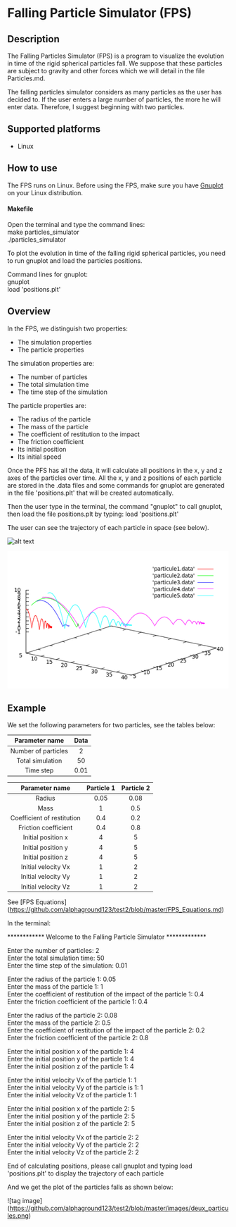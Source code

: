 # Falling Particle Simulator (FPS)

## Description

The Falling Particles Simulator (FPS) is a program to visualize the evolution in time of the rigid spherical particles fall. We suppose that these particles are subject to gravity and other forces which we will detail in the file Particles.md.

The falling particles simulator considers as many particles as the user has decided to.
If the user enters a large number of particles, the more he will enter data.
Therefore, I suggest beginning with two particles.

## Supported platforms
- Linux

## How to use

The FPS runs on Linux. Before using the FPS, make sure you have [Gnuplot](http://www.gnuplot.info/) on your Linux distribution.

#### Makefile
Open the terminal and type the command lines: <br />
make particles_simulator <br />
./particles_simulator <br />

To plot the evolution in time of the falling rigid spherical particles, you need to run gnuplot and load the particles positions.

Command lines for gnuplot: <br />
gnuplot <br />
load 'positions.plt' <br />

## Overview

In the FPS, we distinguish two properties:
- The simulation properties
- The particle properties
 
The simulation properties are:
- The number of particles
- The total simulation time
- The time step of the simulation

The particle properties are:
- The radius of the particle
- The mass of the particle
- The coefficient of restitution to the impact
- The friction coefficient
- Its initial position
- Its initial speed

Once the PFS has all the data, it will calculate all positions in the x, y and z axes of the particles over time.
All the x, y and z positions of each particle are stored in the .data files and some commands for gnuplot are generated in the file 'positions.plt' that will be created automatically.

Then the user type in the terminal, the command "gnuplot" to call gnuplot, then load the file positions.plt by typing:
load 'positions.plt'

The user can see the trajectory of each particle in space (see below).

![alt text](https://i.goopics.net/pGm2Z.png)

![alt text](https://github.com/alphaground123/testLand1/blob/master/images/five_particules.png)

## Example

We set the following parameters for two particles, see the tables below: 

|Parameter name|Data|
| :---: | :---: |
| Number of particles | 2 |
| Total simulation | 50 |
|Time step|0.01|

|Parameter name|Particle 1|Particle 2|
| :---: | :---: | :---: |
| Radius | 0.05 | 0.08 |
| Mass | 1 | 0.5 |
|Coefficient of restitution|0.4|0.2|
|Friction coefficient|0.4|0.8|
|Initial position x|4|5|
|Initial position y|4|5|
|Initial position z|4|5|
|Initial velocity Vx|1|2|
|Initial velocity Vy|1|2|
|Initial velocity Vz|1|2|

See [FPS Equations] (https://github.com/alphaground123/test2/blob/master/FPS_Equations.md)


In the terminal:

************ Welcome to the Falling Particle Simulator *************

Enter the number of particles: 2 <br />
Enter the total simulation time: 50 <br />
Enter the time step of the simulation: 0.01 <br />

Enter the radius of the particle 1: 0.05 <br />
Enter the mass of the particle 1: 1 <br />
Enter the coefficient of restitution of the impact of the particle 1: 0.4 <br />
Enter the friction coefficient of the particle 1: 0.4 <br />

Enter the radius of the particle 2: 0.08 <br />
Enter the mass of the particle 2: 0.5 <br />
Enter the coefficient of restitution of the impact of the particle 2: 0.2 <br />
Enter the friction coefficient of the particle 2: 0.8 <br />

Enter the initial position x of the particle 1: 4 <br />
Enter the initial position y of the particle 1: 4 <br />
Enter the initial position z of the particle 1: 4 <br />

Enter the initial velocity Vx of the particle 1: 1 <br />
Enter the initial velocity Vy of the particle is 1: 1 <br />
Enter the initial velocity Vz of the particle 1: 1 <br />

Enter the initial position x of the particle 2: 5 <br />
Enter the initial position y of the particle 2: 5 <br />
Enter the initial position z of the particle 2: 5 <br />

Enter the initial velocity Vx of the particle 2: 2 <br />
Enter the initial velocity Vy of the particle 2: 2 <br />
Enter the initial velocity Vz of the particle 2: 2 <br />

End of calculating positions, please call gnuplot and typing load 'positions.plt' to display the trajectory of each particle

And we get the plot of the particles falls as shown below:

![tag image] (https://github.com/alphaground123/test2/blob/master/images/deux_particules.png)
